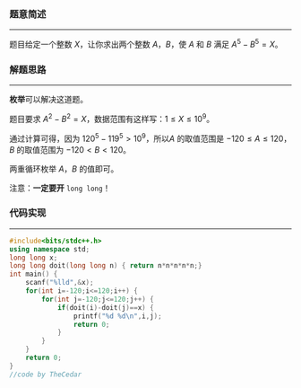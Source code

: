 ### 题意简述
------------

题目给定一个整数 $X$，让你求出两个整数 $A$，$B$，使 $A$ 和 $B$ 满足 $A^5 - B^5 = X$。

### 解题思路
------------

**枚举**可以解决这道题。

题目要求 $A^2 - B^2 = X$，数据范围有这样写：$1 \leqslant X \leqslant 10^9$。

通过计算可得，因为 $120^5-119^5>10^9$，所以$A$ 的取值范围是 $-120 \leqslant A \leqslant 120$，$B$ 的取值范围为 $-120 < B < 120$。

两重循环枚举 $A$，$B$ 的值即可。

注意：**一定要开** `long long`！

### 代码实现
------------

``` cpp
#include<bits/stdc++.h>
using namespace std;
long long x;
long long doit(long long n) { return n*n*n*n*n;}
int main() {
	scanf("%lld",&x);
	for(int i=-120;i<=120;i++) {
		for(int j=-120;j<=120;j++) {
			if(doit(i)-doit(j)==x) {
				printf("%d %d\n",i,j);
				return 0;
			}
		}
	}
	return 0;
}
//code by TheCedar
```